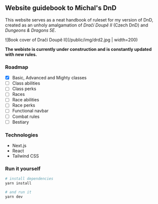 ## Website guidebook to Michal's DnD
This website serves as a neat handbook of ruleset for my version of DnD, created as an unholy amalgamation of *Dračí Doupě II* (Czech DnD) and *Dungeons & Dragons 5E*.

![Book cover of Dračí Doupě II](/public/img/drd2.jpg | width=200)

**The webiste is currently under construction and is constantly updated with new rules.**

### Roadmap
- [x] Basic, Advanced and Mighty classes
- [ ] Class abilities
- [ ] Class perks
- [ ] Races
- [ ] Race abilities
- [ ] Race perks
- [ ] Functional navbar
- [ ] Combat rules
- [ ] Bestiary

### Technologies
- Next.js
- React
- Tailwind CSS

### Run it yourself
```bash
# install dependencies
yarn install

# and run it
yarn dev
```
